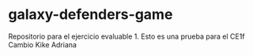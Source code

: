 # galaxy-defenders-game
Repositorio para el ejercicio evaluable 1.
Esto es una prueba para el CE1f
Cambio Kike
Adriana
